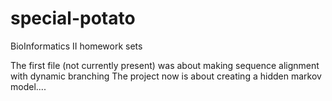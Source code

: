 # special-potato
BioInformatics II homework sets

The first file (not currently present) was about making sequence alignment with dynamic branching
The project now is about creating a hidden markov model....
